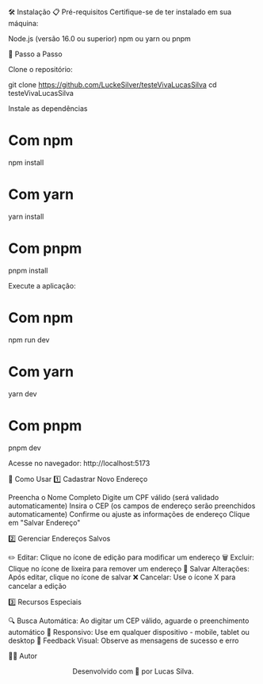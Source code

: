 🛠️ Instalação
📋 Pré-requisitos
Certifique-se de ter instalado em sua máquina:

Node.js (versão 16.0 ou superior)
npm ou yarn ou pnpm

🔧 Passo a Passo

Clone o repositório:

git clone https://github.com/LuckeSilver/testeVivaLucasSilva
cd testeVivaLucasSilva

Instale as dependências

# Com npm
npm install

# Com yarn
yarn install

# Com pnpm
pnpm install

Execute a aplicação:
# Com npm
npm run dev

# Com yarn
yarn dev

# Com pnpm
pnpm dev

Acesse no navegador:
http://localhost:5173



📱 Como Usar
1️⃣ Cadastrar Novo Endereço

Preencha o Nome Completo
Digite um CPF válido (será validado automaticamente)
Insira o CEP (os campos de endereço serão preenchidos automaticamente)
Confirme ou ajuste as informações de endereço
Clique em "Salvar Endereço"

2️⃣ Gerenciar Endereços Salvos

✏️ Editar: Clique no ícone de edição para modificar um endereço
🗑️ Excluir: Clique no ícone de lixeira para remover um endereço
💾 Salvar Alterações: Após editar, clique no ícone de salvar
❌ Cancelar: Use o ícone X para cancelar a edição

3️⃣ Recursos Especiais

🔍 Busca Automática: Ao digitar um CEP válido, aguarde o preenchimento automático
📱 Responsivo: Use em qualquer dispositivo - mobile, tablet ou desktop
💬 Feedback Visual: Observe as mensagens de sucesso e erro


👨‍💻 Autor
<div align="center">
Desenvolvido com 💜 por Lucas Silva.
</div>